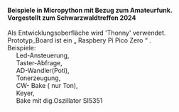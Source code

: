 <b>Beispiele in Micropython mit Bezug zum Amateurfunk.<br>
Vorgestellt zum Schwarzwaldtreffen 2024</b><br><br>
Als Entwicklungsoberfläche wird 'Thonny' verwendet.<br>
Prototyp_Board ist ein „ Raspbery Pi Pico Zero “ .<br>
Beispiele:<br>
 &nbsp;&nbsp;&nbsp;&nbsp; Led-Ansteuerung, <br>
 &nbsp;&nbsp;&nbsp;&nbsp; Taster-Abfrage, <br>
 &nbsp;&nbsp;&nbsp;&nbsp; AD-Wandler(Poti), <br>
 &nbsp;&nbsp;&nbsp;&nbsp; Tonerzeugung, <br>
 &nbsp;&nbsp;&nbsp;&nbsp; CW- Bake ( nur Ton),<br>
 &nbsp;&nbsp;&nbsp;&nbsp; Keyer,<br>
 &nbsp;&nbsp;&nbsp;&nbsp; Bake mit dig.Oszillator SI5351<br></p>
